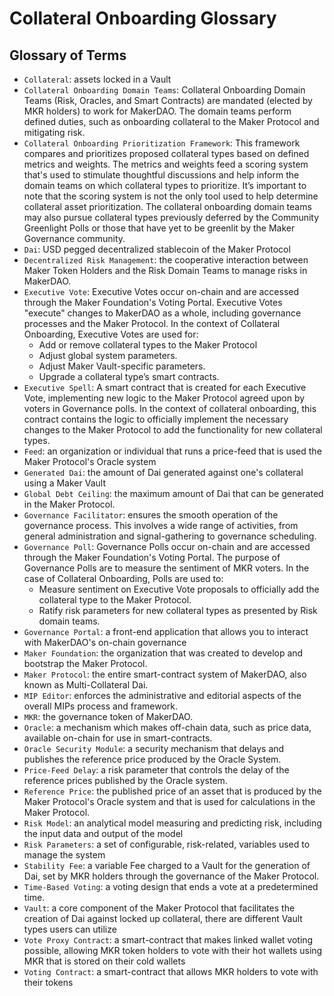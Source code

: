 # Collateral Onboarding Glossary

## Glossary of Terms

* `Collateral`: assets locked in a Vault
* `Collateral Onboarding Domain Teams`: Collateral Onboarding Domain Teams \(Risk, Oracles, and Smart Contracts\) are mandated \(elected by MKR holders\) to work for MakerDAO. The domain teams perform defined duties, such as onboarding collateral to the Maker Protocol and mitigating risk.  
* `Collateral Onboarding Prioritization Framework`: This framework compares and prioritizes proposed collateral types based on defined metrics and weights. The metrics and weights feed a scoring system that's used to stimulate thoughtful discussions and help inform the domain teams on which collateral types to prioritize. It’s important to note that the scoring system is not the only tool used to help determine collateral asset prioritization. The collateral onboarding domain teams may also pursue collateral types previously deferred by the Community Greenlight Polls or those that have yet to be greenlit by the Maker Governance community. 
* `Dai`: USD pegged decentralized stablecoin of the Maker Protocol
* `Decentralized Risk Management`: the cooperative interaction between Maker Token Holders and the Risk Domain Teams to manage risks in MakerDAO. 
* `Executive Vote`: Executive Votes occur on-chain and are accessed through the Maker Foundation's Voting Portal. Executive Votes "execute" changes to MakerDAO as a whole, including governance processes and the Maker Protocol. In the context of Collateral Onboarding, Executive Votes are used for:
  * Add or remove collateral types to the Maker Protocol
  * Adjust global system parameters.
  * Adjust Maker Vault-specific parameters.
  * Upgrade a collateral type’s smart contracts.
* `Executive Spell`: A smart contract that is created for each Executive Vote, implementing new logic to the Maker Protocol agreed upon by voters in Governance polls. In the context of collateral onboarding, this contract contains the logic to officially implement the necessary changes to the Maker Protocol to add the functionality for new collateral types.
* `Feed`: an organization or individual that runs a price-feed that is used the Maker Protocol's Oracle system
* `Generated Dai`: the amount of Dai generated against one's collateral using a Maker Vault
* `Global Debt Ceiling`: the maximum amount of Dai that can be generated in the Maker Protocol.
* `Governance Facilitator`: ensures the smooth operation of the governance process. This involves a wide range of activities, from general administration and signal-gathering to governance scheduling.
* `Governance Poll`: Governance Polls occur on-chain and are accessed through the Maker Foundation's Voting Portal. The purpose of Governance Polls are to measure the sentiment of MKR voters. In the case of Collateral Onboarding, Polls are used to:
  * Measure sentiment on Executive Vote proposals to officially add the collateral type to the Maker Protocol. 
  * Ratify risk parameters for new collateral types as presented by Risk domain teams.
* `Governance Portal`: a front-end application that allows you to interact with MakerDAO's on-chain governance
* `Maker Foundation`: the organization that was created to develop and bootstrap the Maker Protocol.
* `Maker Protocol`: the entire smart-contract system of MakerDAO, also known as Multi-Collateral Dai.
* `MIP Editor`: enforces the administrative and editorial aspects of the overall MIPs process and framework.
* `MKR`: the governance token of MakerDAO.
* `Oracle`: a mechanism which makes off-chain data, such as price data, available on-chain for use in smart-contracts.
* `Oracle Security Module`: a security mechanism that delays and publishes the reference price produced by the Oracle System.
* `Price-Feed Delay`: a risk parameter that controls the delay of the reference prices published by the Oracle system.
* `Reference Price`: the published price of an asset that is produced by the Maker Protocol's Oracle system and that is used for calculations in the Maker Protocol.
* `Risk Model`: an analytical model measuring and predicting risk, including the input data and output of the model
* `Risk Parameters`: a set of configurable, risk-related, variables used to manage the system
* `Stability Fee`: a variable Fee charged to a Vault for the generation of Dai, set by MKR holders through the governance of the Maker Protocol.
* `Time-Based Voting`: a voting design that ends a vote at a predetermined time.
* `Vault`: a core component of the Maker Protocol that facilitates the creation of Dai against locked up collateral, there are different Vault types users can utilize
* `Vote Proxy Contract`: a smart-contract that makes linked wallet voting possible, allowing MKR token holders to vote with their hot wallets using MKR that is stored on their cold wallets
* `Voting Contract`: a smart-contract that allows MKR holders to vote with their tokens

